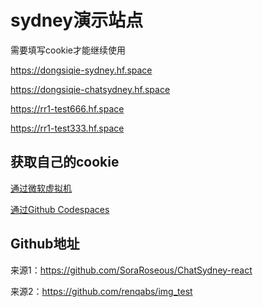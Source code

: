 # sydney演示站点

需要填写cookie才能继续使用

https://dongsiqie-sydney.hf.space

https://dongsiqie-chatsydney.hf.space

https://rr1-test666.hf.space

https://rr1-test333.hf.space

## 获取自己的cookie

[通过微软虚拟机](wiki/bingcookie1.html)

[通过Github Codespaces](wiki/bingcookie2.html)

## Github地址

来源1：https://github.com/SoraRoseous/ChatSydney-react

来源2：https://github.com/renqabs/img_test